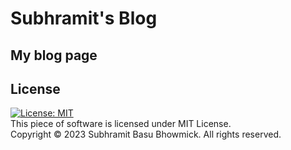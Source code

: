 # Subhramit's Blog
## My blog page
## License
[![License: MIT](https://img.shields.io/badge/License-MIT-yellow.svg)](https://opensource.org/licenses/MIT) <br>
This piece of software is licensed under MIT License. <br>
Copyright © 2023 Subhramit Basu Bhowmick.
All rights reserved.
